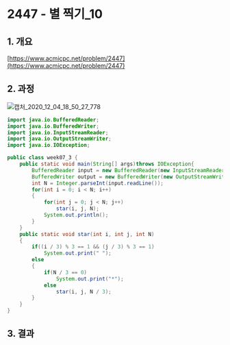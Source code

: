 # 2447 - 별 찍기_10

## 1. 개요

[https://www.acmicpc.net/problem/2447](https://www.acmicpc.net/problem/2447)

## 2. 과정
![캡처_2020_12_04_18_50_27_778](https://user-images.githubusercontent.com/32921283/101149849-d305ce00-3662-11eb-9656-e20dd81e30be.png)

```java
import java.io.BufferedReader;
import java.io.BufferedWriter;
import java.io.InputStreamReader;
import java.io.OutputStreamWriter;
import java.io.IOException;

public class week07_3 {
    public static void main(String[] args)throws IOException{
        BufferedReader input = new BufferedReader(new InputStreamReader(System.in));
        BufferedWriter output = new BufferedWriter(new OutputStreamWriter(System.out));
        int N = Integer.parseInt(input.readLine());
        for(int i = 0; i < N; i++)
        {
            for(int j = 0; j < N; j++)
                star(i, j, N);
            System.out.println();
        }
    }
    public static void star(int i, int j, int N)
    {
        if((i / 3) % 3 == 1 && (j / 3) % 3 == 1)
            System.out.print(" ");
        else
        {
            if(N / 3 == 0)
                System.out.print("*");
            else
                star(i, j, N / 3);
        }
    }
}
```

## 3. 결과